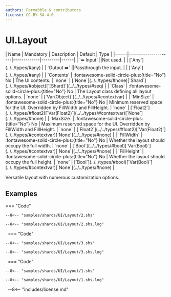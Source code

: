 ```yaml
---
authors: Formabble & contributors
license: CC-BY-SA-4.0
---
```



# UI.Layout

<div class="sh-parameters" markdown="1">
| Name | Mandatory | Description | Default | Type |
|------|---------------------|-------------|---------|------|
| `⬅️ Input` ||Not used. | | [`Any`](../../types/#any) |
| `Output ➡️` ||Passthrough the input. | | [`Any`](../../types/#any) |
| `Contents` | :fontawesome-solid-circle-plus:{title="No"} No  | The UI contents. | `none` | [`None`](../../types/#none)[`Shard`](../../types/#object)[`[Shard]`](../../types/#seq) |
| `Class` | :fontawesome-solid-circle-plus:{title="No"} No  | The Layout class defining all layout options. | `none` | [`Var(Object)`](../../types/#contextvar) |
| `MinSize` | :fontawesome-solid-circle-plus:{title="No"} No  | Minimum reserved space for the UI. Overridden by FillWidth and FillHeight. | `none` | [`Float2`](../../types/#float2)[`Var(Float2)`](../../types/#contextvar)[`None`](../../types/#none) |
| `MaxSize` | :fontawesome-solid-circle-plus:{title="No"} No  | Maximum reserved space for the UI. Overridden by FillWidth and FillHeight. | `none` | [`Float2`](../../types/#float2)[`Var(Float2)`](../../types/#contextvar)[`None`](../../types/#none) |
| `FillWidth` | :fontawesome-solid-circle-plus:{title="No"} No  | Whether the layout should occupy the full width. | `none` | [`Bool`](../../types/#bool)[`Var(Bool)`](../../types/#contextvar)[`None`](../../types/#none) |
| `FillHeight` | :fontawesome-solid-circle-plus:{title="No"} No  | Whether the layout should occupy the full height. | `none` | [`Bool`](../../types/#bool)[`Var(Bool)`](../../types/#contextvar)[`None`](../../types/#none) |

</div>

Versatile layout with numerous customization options.

## Examples

=== "Code"

  ```x86asm linenums="1"
  --8<-- "samples/shards/UI/Layout/2.shs"
  ```

  ```
  --8<-- "samples/shards/UI/Layout/2.shs.log"
  ```
&nbsp;
=== "Code"

  ```x86asm linenums="1"
  --8<-- "samples/shards/UI/Layout/3.shs"
  ```

  ```
  --8<-- "samples/shards/UI/Layout/3.shs.log"
  ```
&nbsp;
=== "Code"

  ```x86asm linenums="1"
  --8<-- "samples/shards/UI/Layout/1.shs"
  ```

  ```
  --8<-- "samples/shards/UI/Layout/1.shs.log"
  ```
&nbsp;
--8<-- "includes/license.md"

